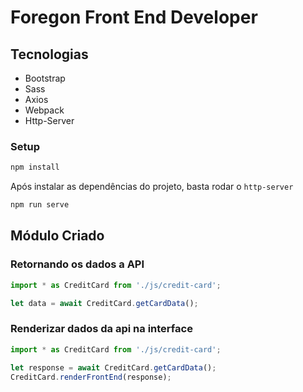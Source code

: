 # Foregon Front End Developer

## Tecnologias

* Bootstrap
* Sass
* Axios
* Webpack
* Http-Server

### Setup

```bash
npm install
```

Após instalar as dependências do projeto, basta rodar o `http-server`

```bash
npm run serve
```

## Módulo Criado

### Retornando os dados a API

```js
import * as CreditCard from './js/credit-card';

let data = await CreditCard.getCardData();

```

### Renderizar dados da api na interface

```js
import * as CreditCard from './js/credit-card';

let response = await CreditCard.getCardData();
CreditCard.renderFrontEnd(response); 

```